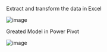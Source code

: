 Extract and transform the data in Excel


![image](https://github.com/user-attachments/assets/a4605907-7501-4c71-be27-d20e7a1c1028)

Greated Model in Power Pivot

![image](https://github.com/user-attachments/assets/39665586-1bbe-495a-8ced-71647a1a69ec)

